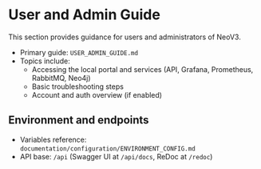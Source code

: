 # User and Admin Guide

This section provides guidance for users and administrators of NeoV3.

- Primary guide: `USER_ADMIN_GUIDE.md`
- Topics include:
  - Accessing the local portal and services (API, Grafana, Prometheus, RabbitMQ, Neo4j)
  - Basic troubleshooting steps
  - Account and auth overview (if enabled)

## Environment and endpoints
- Variables reference: `documentation/configuration/ENVIRONMENT_CONFIG.md`
- API base: `/api` (Swagger UI at `/api/docs`, ReDoc at `/redoc`)
